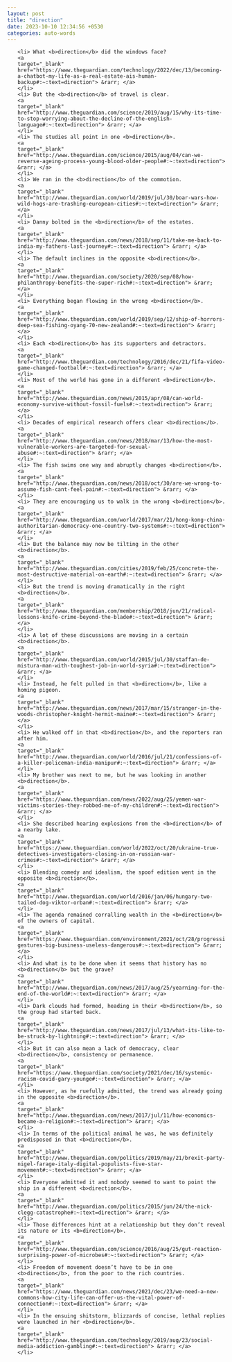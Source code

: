 ```yaml
---
layout: post
title: "direction"
date: 2023-10-10 12:34:56 +0530
categories: auto-words
---
```

<ol>

    <li> What <b>direction</b> did the windows face?
    <a 
    target="_blank" 
    href="https://www.theguardian.com/technology/2022/dec/13/becoming-a-chatbot-my-life-as-a-real-estate-ais-human-backup#:~:text=direction"> &rarr; </a>
    </li>
    <li> But the <b>direction</b> of travel is clear.
    <a 
    target="_blank" 
    href="http://www.theguardian.com/science/2019/aug/15/why-its-time-to-stop-worrying-about-the-decline-of-the-english-language#:~:text=direction"> &rarr; </a>
    </li>
    <li> The studies all point in one <b>direction</b>.
    <a 
    target="_blank" 
    href="http://www.theguardian.com/science/2015/aug/04/can-we-reverse-ageing-process-young-blood-older-people#:~:text=direction"> &rarr; </a>
    </li>
    <li> We ran in the <b>direction</b> of the commotion.
    <a 
    target="_blank" 
    href="http://www.theguardian.com/world/2019/jul/30/boar-wars-how-wild-hogs-are-trashing-european-cities#:~:text=direction"> &rarr; </a>
    </li>
    <li> Danny bolted in the <b>direction</b> of the estates.
    <a 
    target="_blank" 
    href="http://www.theguardian.com/news/2018/sep/11/take-me-back-to-india-my-fathers-last-journey#:~:text=direction"> &rarr; </a>
    </li>
    <li> The default inclines in the opposite <b>direction</b>.
    <a 
    target="_blank" 
    href="http://www.theguardian.com/society/2020/sep/08/how-philanthropy-benefits-the-super-rich#:~:text=direction"> &rarr; </a>
    </li>
    <li> Everything began flowing in the wrong <b>direction</b>.
    <a 
    target="_blank" 
    href="http://www.theguardian.com/world/2019/sep/12/ship-of-horrors-deep-sea-fishing-oyang-70-new-zealand#:~:text=direction"> &rarr; </a>
    </li>
    <li> Each <b>direction</b> has its supporters and detractors.
    <a 
    target="_blank" 
    href="http://www.theguardian.com/technology/2016/dec/21/fifa-video-game-changed-football#:~:text=direction"> &rarr; </a>
    </li>
    <li> Most of the world has gone in a different <b>direction</b>.
    <a 
    target="_blank" 
    href="http://www.theguardian.com/news/2015/apr/08/can-world-economy-survive-without-fossil-fuels#:~:text=direction"> &rarr; </a>
    </li>
    <li> Decades of empirical research offers clear <b>direction</b>.
    <a 
    target="_blank" 
    href="http://www.theguardian.com/news/2018/mar/13/how-the-most-vulnerable-workers-are-targeted-for-sexual-abuse#:~:text=direction"> &rarr; </a>
    </li>
    <li> The fish swims one way and abruptly changes <b>direction</b>.
    <a 
    target="_blank" 
    href="http://www.theguardian.com/news/2018/oct/30/are-we-wrong-to-assume-fish-cant-feel-pain#:~:text=direction"> &rarr; </a>
    </li>
    <li> They are encouraging us to walk in the wrong <b>direction</b>.
    <a 
    target="_blank" 
    href="http://www.theguardian.com/world/2017/mar/21/hong-kong-china-authoritarian-democracy-one-country-two-systems#:~:text=direction"> &rarr; </a>
    </li>
    <li> But the balance may now be tilting in the other <b>direction</b>.
    <a 
    target="_blank" 
    href="http://www.theguardian.com/cities/2019/feb/25/concrete-the-most-destructive-material-on-earth#:~:text=direction"> &rarr; </a>
    </li>
    <li> But the trend is moving dramatically in the right <b>direction</b>.
    <a 
    target="_blank" 
    href="http://www.theguardian.com/membership/2018/jun/21/radical-lessons-knife-crime-beyond-the-blade#:~:text=direction"> &rarr; </a>
    </li>
    <li> A lot of these discussions are moving in a certain <b>direction</b>.
    <a 
    target="_blank" 
    href="http://www.theguardian.com/world/2015/jul/30/staffan-de-mistura-man-with-toughest-job-in-world-syria#:~:text=direction"> &rarr; </a>
    </li>
    <li> Instead, he felt pulled in that <b>direction</b>, like a homing pigeon.
    <a 
    target="_blank" 
    href="http://www.theguardian.com/news/2017/mar/15/stranger-in-the-woods-christopher-knight-hermit-maine#:~:text=direction"> &rarr; </a>
    </li>
    <li> He walked off in that <b>direction</b>, and the reporters ran after him.
    <a 
    target="_blank" 
    href="http://www.theguardian.com/world/2016/jul/21/confessions-of-a-killer-policeman-india-manipur#:~:text=direction"> &rarr; </a>
    </li>
    <li> My brother was next to me, but he was looking in another <b>direction</b>.
    <a 
    target="_blank" 
    href="https://www.theguardian.com/news/2022/aug/25/yemen-war-victims-stories-they-robbed-me-of-my-children#:~:text=direction"> &rarr; </a>
    </li>
    <li> She described hearing explosions from the <b>direction</b> of a nearby lake.
    <a 
    target="_blank" 
    href="https://www.theguardian.com/world/2022/oct/20/ukraine-true-detectives-investigators-closing-in-on-russian-war-crimes#:~:text=direction"> &rarr; </a>
    </li>
    <li> Blending comedy and idealism, the spoof edition went in the opposite <b>direction</b>.
    <a 
    target="_blank" 
    href="http://www.theguardian.com/world/2016/jan/06/hungary-two-tailed-dog-viktor-orban#:~:text=direction"> &rarr; </a>
    </li>
    <li> The agenda remained corralling wealth in the <b>direction</b> of the owners of capital.
    <a 
    target="_blank" 
    href="https://www.theguardian.com/environment/2021/oct/28/progressive-gestures-big-business-useless-dangerous#:~:text=direction"> &rarr; </a>
    </li>
    <li> And what is to be done when it seems that history has no <b>direction</b> but the grave?
    <a 
    target="_blank" 
    href="http://www.theguardian.com/news/2017/aug/25/yearning-for-the-end-of-the-world#:~:text=direction"> &rarr; </a>
    </li>
    <li> Dark clouds had formed, heading in their <b>direction</b>, so the group had started back.
    <a 
    target="_blank" 
    href="http://www.theguardian.com/news/2017/jul/13/what-its-like-to-be-struck-by-lightning#:~:text=direction"> &rarr; </a>
    </li>
    <li> But it can also mean a lack of democracy, clear <b>direction</b>, consistency or permanence.
    <a 
    target="_blank" 
    href="https://www.theguardian.com/society/2021/dec/16/systemic-racism-covid-gary-younge#:~:text=direction"> &rarr; </a>
    </li>
    <li> However, as he ruefully admitted, the trend was already going in the opposite <b>direction</b>.
    <a 
    target="_blank" 
    href="http://www.theguardian.com/news/2017/jul/11/how-economics-became-a-religion#:~:text=direction"> &rarr; </a>
    </li>
    <li> In terms of the political animal he was, he was definitely predisposed in that <b>direction</b>.
    <a 
    target="_blank" 
    href="http://www.theguardian.com/politics/2019/may/21/brexit-party-nigel-farage-italy-digital-populists-five-star-movement#:~:text=direction"> &rarr; </a>
    </li>
    <li> Everyone admitted it and nobody seemed to want to point the ship in a different <b>direction</b>.
    <a 
    target="_blank" 
    href="http://www.theguardian.com/politics/2015/jun/24/the-nick-clegg-catastrophe#:~:text=direction"> &rarr; </a>
    </li>
    <li> Those differences hint at a relationship but they don’t reveal its nature or its <b>direction</b>.
    <a 
    target="_blank" 
    href="http://www.theguardian.com/science/2016/aug/25/gut-reaction-surprising-power-of-microbes#:~:text=direction"> &rarr; </a>
    </li>
    <li> Freedom of movement doesn’t have to be in one <b>direction</b>, from the poor to the rich countries.
    <a 
    target="_blank" 
    href="https://www.theguardian.com/news/2021/dec/23/we-need-a-new-commons-how-city-life-can-offer-us-the-vital-power-of-connection#:~:text=direction"> &rarr; </a>
    </li>
    <li> In the ensuing shitstorm, blizzards of concise, lethal replies were launched in her <b>direction</b>.
    <a 
    target="_blank" 
    href="http://www.theguardian.com/technology/2019/aug/23/social-media-addiction-gambling#:~:text=direction"> &rarr; </a>
    </li>